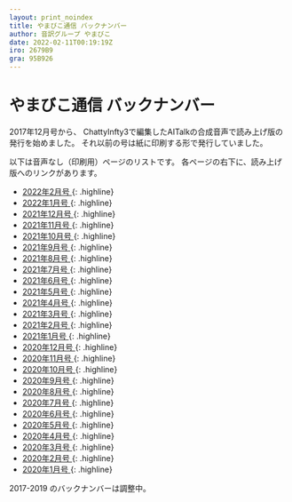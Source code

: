 ```yaml
---
layout: print_noindex
title: やまびこ通信 バックナンバー
author: 音訳グループ やまびこ
date: 2022-02-11T00:19:19Z
iro: 2679B9
gra: 95B926
---
```


# やまびこ通信 バックナンバー

2017年12月号から、 ChattyInfty3で編集したAITalkの合成音声で読み上げ版の発行を始めました。 それ以前の号は紙に印刷する形で発行していました。

以下は音声なし（印刷用）ページのリストです。 各ページの右下に、読み上げ版へのリンクがあります。

- <a href="./p/tusin202202.html">2022年2月号 </a>{: .highline}
- <a href="./p/tusin202201.html">2022年1月号 </a>{: .highline}
- <a href="./p/tusin202112.html">2021年12月号 </a>{: .highline}
- <a href="./p/tusin202111.html">2021年11月号 </a>{: .highline}
- <a href="./p/tusin202110.html">2021年10月号 </a>{: .highline}
- <a href="./p/tusin202109.html">2021年9月号 </a>{: .highline}
- <a href="./p/tusin202108.html">2021年8月号 </a>{: .highline}
- <a href="./p/tusin202107.html">2021年7月号 </a>{: .highline}
- <a href="./p/tusin202106.html">2021年6月号 </a>{: .highline}
- <a href="./p/tusin202105.html">2021年5月号 </a>{: .highline}
- <a href="./p/tusin202104.html">2021年4月号 </a>{: .highline}
- <a href="./p/tusin202103.html">2021年3月号 </a>{: .highline}
- <a href="./p/tusin202102.html">2021年2月号 </a>{: .highline}
- <a href="./p/tusin202101.html">2021年1月号 </a>{: .highline}
- <a href="./p/tusin202012.html">2020年12月号 </a>{: .highline}
- <a href="./p/tusin202011.html">2020年11月号 </a>{: .highline}
- <a href="./p/tusin202010.html">2020年10月号 </a>{: .highline}
- <a href="./p/tusin202009.html">2020年9月号 </a>{: .highline}
- <a href="./p/tusin202008.html">2020年8月号 </a>{: .highline}
- <a href="./p/tusin202007.html">2020年7月号 </a>{: .highline}
- <a href="./p/tusin202006.html">2020年6月号 </a>{: .highline}
- <a href="./p/tusin202005.html">2020年5月号 </a>{: .highline}
- <a href="./p/tusin202004.html">2020年4月号 </a>{: .highline}
- <a href="./p/tusin202003.html">2020年3月号 </a>{: .highline}
- <a href="./p/tusin202002.html">2020年2月号 </a>{: .highline}
- <a href="./p/tusin202001.html">2020年1月号 </a>{: .highline}

2017-2019 のバックナンバーは調整中。
